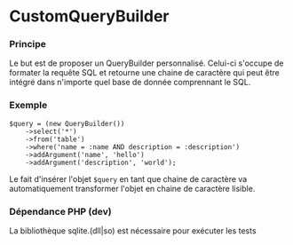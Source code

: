 # CustomQueryBuilder

### Principe

Le but est de proposer un QueryBuilder personnalisé.
Celui-ci s'occupe de formater la requête SQL et retourne une chaine de caractère qui peut être intégré dans n'importe quel base de donnée comprennant le SQL.


### Exemple

```
$query = (new QueryBuilder())
    ->select('*')
    ->from('table')
    ->where('name = :name AND description = :description')
    ->addArgument('name', 'hello')
    ->addArgument('description', 'world');
```

Le fait d'insérer l'objet ```$query``` en tant que chaine de caractère va automatiquement transformer l'objet en chaine de caractère lisible.

### Dépendance PHP (dev)

La bibliothèque sqlite.(dll|so) est nécessaire pour exécuter les tests